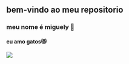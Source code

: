 ## bem-vindo ao meu repositorio  
### meu nome é miguely 🐾
#### eu amo gatos😻
![](https://media1.tenor.com/m/jvsVBSMabc4AAAAC/rose-cat-give-give-rose-to-cat.gif)
